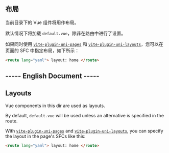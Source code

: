 ## 布局

当前目录下的 Vue 组件将用作布局。

默认情况下将加载 `default.vue`，除非在路由中进行了设置。

如果同时使用 [`vite-plugin-uni-pages`](https://github.com/uni-helper/vite-plugin-uni-pages) 和 [`vite-plugin-uni-layouts`](https://github.com/uni-helper/vite-plugin-uni-layouts)，您可以在页面的 SFC 中指定布局，如下所示：

```html
<route lang="yaml"> layout: home </route>
```

## ----- English Document -----

## Layouts

Vue components in this dir are used as layouts.

By default, `default.vue` will be used unless an alternative is specified in the route.

With [`vite-plugin-uni-pages`](https://github.com/uni-helper/vite-plugin-uni-pages) and [`vite-plugin-uni-layouts`](https://github.com/uni-helper/vite-plugin-uni-layouts), you can specify the layout in the page's SFCs like this:

```html
<route lang="yaml"> layout: home </route>
```
